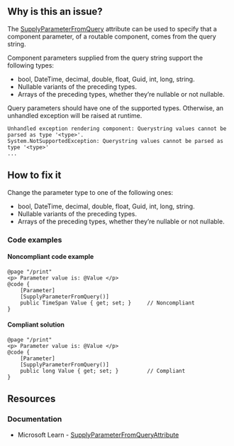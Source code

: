 ## Why is this an issue?
 
The [SupplyParameterFromQuery](https://learn.microsoft.com/en-us/dotnet/api/microsoft.aspnetcore.components.supplyparameterfromqueryattribute) attribute can be used to specify that a component parameter, of a routable component, comes from the query string.
 
Component parameters supplied from the query string support the following types:
 
- bool, DateTime, decimal, double, float, Guid, int, long, string.
- Nullable variants of the preceding types.
- Arrays of the preceding types, whether they’re nullable or not nullable.

Query parameters should have one of the supported types. Otherwise, an unhandled exception will be raised at runtime.

    Unhandled exception rendering component: Querystring values cannot be parsed as type '<type>'.
    System.NotSupportedException: Querystring values cannot be parsed as type '<type>'
    ...

## How to fix it
 
Change the parameter type to one of the following ones:

- bool, DateTime, decimal, double, float, Guid, int, long, string.
- Nullable variants of the preceding types.
- Arrays of the preceding types, whether they’re nullable or not nullable.

### Code examples
 
#### Noncompliant code example

    @page "/print"
    <p> Parameter value is: @Value </p>
    @code {
        [Parameter]
        [SupplyParameterFromQuery()]
        public TimeSpan Value { get; set; }     // Noncompliant
    }

#### Compliant solution

    @page "/print"
    <p> Parameter value is: @Value </p>
    @code {
        [Parameter]
        [SupplyParameterFromQuery()]
        public long Value { get; set; }         // Compliant
    }

## Resources
 
### Documentation

- Microsoft Learn - [SupplyParameterFromQueryAttribute](https://learn.microsoft.com/en-us/dotnet/api/microsoft.aspnetcore.components.supplyparameterfromqueryattribute)